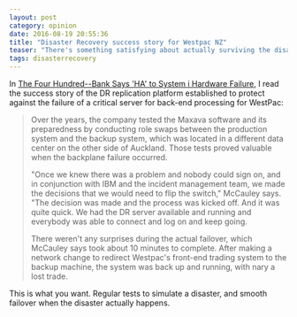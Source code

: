 ```yaml
---
layout: post
category: opinion
date: 2016-08-19 20:55:36
title: "Disaster Recovery success story for Westpac NZ"
teaser: "There's something satisfying about actually surviving the disaster you prepared for"
tags: disasterrecovery
---
```


In [The Four Hundred--Bank Says 'HA' to System i Hardware Failure](http://www.itjungle.com/tfh/tfh081716-story03.html), I read the success story of the DR replication platform established to protect against the failure of a critical server for back-end processing for WestPac:

> Over the years, the company tested the Maxava software and its preparedness by conducting role swaps between the production system and the backup system, which was located in a different data center on the other side of Auckland. Those tests proved valuable when the backplane failure occurred.
> 
> "Once we knew there was a problem and nobody could sign on, and in conjunction with IBM and the incident management team, we made the decisions that we would need to flip the switch," McCauley says. "The decision was made and the process was kicked off. And it was quite quick. We had the DR server available and running and everybody was able to connect and log on and keep going.
> 
> There weren't any surprises during the actual failover, which McCauley says took about 10 minutes to complete. After making a network change to redirect Westpac's front-end trading system to the backup machine, the system was back up and running, with nary a lost trade.

This is what you want. Regular tests to simulate a disaster, and smooth failover when the disaster actually happens.
​